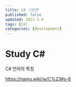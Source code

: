 ```yaml
---
title: C# 기본편
published: false
updated: 2021-5-4
tags: [C#]
categories: [development]
---
```






# Study C#

C# 언어의 특징

https://namu.wiki/w/C%23#s-6

